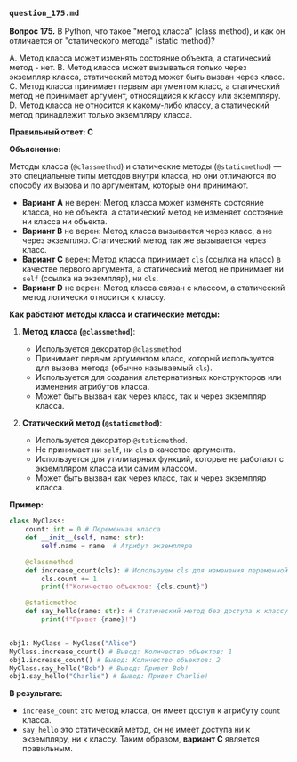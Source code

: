 ### `question_175.md`

**Вопрос 175.** В Python, что такое "метод класса" (class method), и как он отличается от "статического метода" (static method)?

A. Метод класса может изменять состояние объекта, а статический метод - нет.
B. Метод класса может вызываться только через экземпляр класса, статический метод может быть вызван через класс.
C. Метод класса принимает первым аргументом класс, а статический метод не принимает аргумент, относящийся к классу или экземпляру.
D. Метод класса не относится к какому-либо классу, а статический метод принадлежит только экземпляру класса.

**Правильный ответ: C**

**Объяснение:**

Методы класса (`@classmethod`) и статические методы (`@staticmethod`) — это специальные типы методов внутри класса, но они отличаются по способу их вызова и по аргументам, которые они принимают.

*   **Вариант A** не верен: Метод класса может изменять состояние класса, но не объекта, а статический метод не изменяет состояние ни класса ни объекта.
*   **Вариант B** не верен: Метод класса вызывается через класс, а не через экземпляр. Статический метод так же вызывается через класс.
*   **Вариант C** верен: Метод класса принимает `cls` (ссылка на класс) в качестве первого аргумента, а статический метод не принимает ни `self` (ссылка на экземпляр), ни `cls`.
*   **Вариант D** не верен:  Метод класса связан с классом, а статический метод логически относится к классу.

**Как работают методы класса и статические методы:**

1.  **Метод класса (`@classmethod`)**:
    *   Используется декоратор `@classmethod`
    *   Принимает первым аргументом класс, который используется для вызова метода (обычно называемый `cls`).
    *   Используется для создания альтернативных конструкторов или изменения атрибутов класса.
    *   Может быть вызван как через класс, так и через экземпляр класса.
    
2.  **Статический метод (`@staticmethod`)**:
    *   Используется декоратор `@staticmethod`.
    *   Не принимает ни `self`, ни `cls` в качестве аргумента.
    *   Используется для утилитарных функций, которые не работают с экземпляром класса или самим классом.
    *    Может быть вызван как через класс, так и через экземпляр класса.

**Пример:**

```python
class MyClass:
    count: int = 0 # Переменная класса
    def __init__(self, name: str):
        self.name = name  # Атрибут экземпляра

    @classmethod
    def increase_count(cls): # Используем cls для изменения переменной класса
        cls.count += 1
        print(f"Количество объектов: {cls.count}")

    @staticmethod
    def say_hello(name: str): # Статический метод без доступа к классу или экземпляру
        print(f"Привет {name}!")


obj1: MyClass = MyClass("Alice")
MyClass.increase_count() # Вывод: Количество объектов: 1
obj1.increase_count() # Вывод: Количество объектов: 2
MyClass.say_hello("Bob") # Вывод: Привет Bob!
obj1.say_hello("Charlie") # Вывод: Привет Charlie!
```

**В результате:**
* `increase_count` это метод класса, он имеет доступ к атрибуту `count` класса.
* `say_hello` это статический метод, он не имеет доступа ни к экземпляру, ни к классу.
Таким образом, **вариант C** является правильным.
